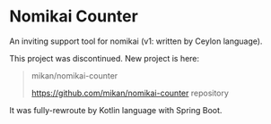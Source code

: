 # Nomikai Counter

An inviting support tool for nomikai (v1: written by Ceylon language).

This project was discontinued. New project is here:

> mikan/nomikai-counter
> 
> https://github.com/mikan/nomikai-counter repository

It was fully-rewroute by Kotlin language with Spring Boot.
